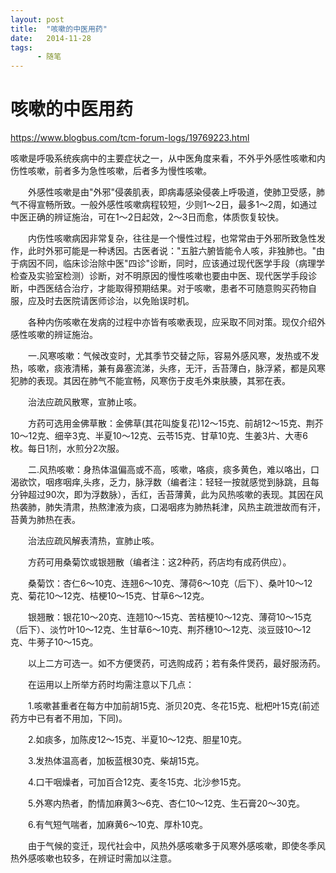 ```yaml
---
layout: post
title:  "咳嗽的中医用药"
date:   2014-11-28
tags:
      - 随笔
---
```


# 咳嗽的中医用药


https://www.blogbus.com/tcm-forum-logs/19769223.html



咳嗽是呼吸系统疾病中的主要症状之一，从中医角度来看，不外乎外感性咳嗽和内伤性咳嗽，前者多为急性咳嗽，后者多为慢性咳嗽。

　　外感性咳嗽是由"外邪"侵袭肌表，即病毒感染侵袭上呼吸道，使肺卫受感，肺气不得宣畅所致。一般外感性咳嗽病程较短，少则1～2日，最多1～2周，如通过中医正确的辨证施治，可在1～2日起效，2～3日而愈，体质恢复较快。

　　内伤性咳嗽病因非常复杂，往往是一个慢性过程，也常常由于外邪所致急性发作，此时外邪可能是一种诱因。古医者说："五脏六腑皆能令人咳，非独肺也。"由于病因不同，临床诊治除中医"四诊"诊断，同时，应该通过现代医学手段（病理学检查及实验室检测）诊断，对不明原因的慢性咳嗽也要由中医、现代医学手段诊断，中西医结合治疗，才能取得预期结果。对于咳嗽，患者不可随意购买药物自服，应及时去医院请医师诊治，以免贻误时机。

　　各种内伤咳嗽在发病的过程中亦皆有咳嗽表现，应采取不同对策。现仅介绍外感性咳嗽的辨证施治。

　　一.风寒咳嗽：气候改变时，尤其季节交替之际，容易外感风寒，发热或不发热，咳嗽，痰液清稀，兼有鼻塞流涕，头疼，无汗，舌苔薄白，脉浮紧，都是风寒犯肺的表现。其因在肺气不能宣畅，风寒伤于皮毛外束肤腠，其邪在表。

　　治法应疏风散寒，宣肺止咳。

　　方药可选用金佛草散：金佛草(其花叫旋复花)12～15克、前胡12～15克、荆芥10～12克、细辛3克、半夏10～12克、云苓15克、甘草10克、生姜3片、大枣6枚。每日1剂，水煎分2次服。

　　二.风热咳嗽：身热体温偏高或不高，咳嗽，咯痰，痰多黄色，难以咯出，口渴欲饮，咽疼咽痒,头疼，乏力，脉浮数（编者注：轻轻一按就感觉到脉跳，且每分钟超过90次，即为浮数脉），舌红，舌苔薄黄，此为风热咳嗽的表现。其因在风热袭肺，肺失清肃，热熬津液为痰，口渴咽疼为肺热耗津，风热主疏泄故而有汗，苔黄为肺热在表。

　　治法应疏风解表清热，宣肺止咳。

　　方药可用桑菊饮或银翘散（编者注：这2种药，药店均有成药供应）。

　　桑菊饮：杏仁6～10克、连翘6～10克、薄荷6～10克（后下）、桑叶10～12克、菊花10～12克、桔梗10～15克、甘草6～12克。

　　银翘散：银花10～20克、连翘10～15克、苦桔梗10～12克、薄荷10～15克（后下）、淡竹叶10～12克、生甘草6～10克、荆芥穗10～12克、淡豆豉10～12克、牛蒡子10～15克。

　　以上二方可选一。如不方便煲药，可选购成药；若有条件煲药，最好服汤药。

　　在运用以上所举方药时均需注意以下几点：

　　1.咳嗽甚重者在每方中加前胡15克、浙贝20克、冬花15克、枇杷叶15克(前述药方中已有者不用加，下同)。

　　2.如痰多，加陈皮12～15克、半夏10～12克、胆星10克。

　　3.发热体温高者，加板蓝根30克、柴胡15克。

　　4.口干咽燥者，可加百合12克、麦冬15克、北沙参15克。

　　5.外寒内热者，酌情加麻黄3～6克、杏仁10～12克、生石膏20～30克。

　　6.有气短气喘者，加麻黄6～10克、厚朴10克。

　　由于气候的变迁，现代社会中，风热外感咳嗽多于风寒外感咳嗽，即使冬季风热外感咳嗽也较多，在辨证时需加以注意。


